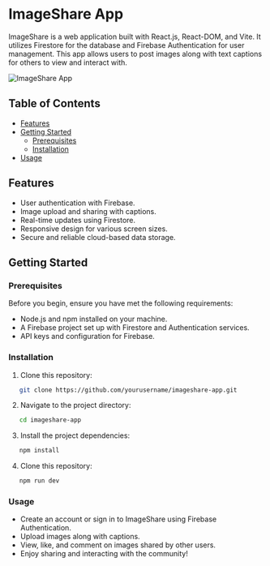 # ImageShare App

ImageShare is a web application built with React.js, React-DOM, and Vite. It utilizes Firestore for the database and Firebase Authentication for user management. This app allows users to post images along with text captions for others to view and interact with.

![ImageShare App](image-share-app-screenshot.png)

## Table of Contents

- [Features](#features)
- [Getting Started](#getting-started)
  - [Prerequisites](#prerequisites)
  - [Installation](#installation)
- [Usage](#usage)

## Features

- User authentication with Firebase.
- Image upload and sharing with captions.
- Real-time updates using Firestore.
- Responsive design for various screen sizes.
- Secure and reliable cloud-based data storage.

## Getting Started

### Prerequisites

Before you begin, ensure you have met the following requirements:

- Node.js and npm installed on your machine.
- A Firebase project set up with Firestore and Authentication services.
- API keys and configuration for Firebase.

### Installation

1. Clone this repository:

```bash
   git clone https://github.com/yourusername/imageshare-app.git
```

2. Navigate to the project directory:

```bash
   cd imageshare-app
```

3. Install the project dependencies:

```bash
   npm install
```

4. Clone this repository:

```bash
   npm run dev
```
### Usage

- Create an account or sign in to ImageShare using Firebase Authentication.
- Upload images along with captions.
- View, like, and comment on images shared by other users.
- Enjoy sharing and interacting with the community!
